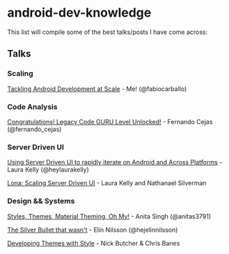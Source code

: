 # android-dev-knowledge

This list will compile some of the best talks/posts I have come across:

## Talks

### Scaling 

[Tackling Android Development at Scale](https://www.droidcon.com/media-detail?video=352670124) - Me! (@fabiocarballo)

### Code Analysis 

[Congratulations! Legacy Code GURU Level Unlocked!](https://www.youtube.com/watch?v=kWQudcaPdQs&feature=youtu.be) - Fernando Cejas (@fernando_cejas)

### Server Driven UI

[Using Server Driven UI to rapidly iterate on Android and Across Platforms](https://youtu.be/f8j4CqImf0U) - Laura Kelly (@heylaurakelly)

[Lona: Scaling Server Driven UI](https://youtu.be/oxQ6e1VeH4M) - Laura Kelly and Nathanael Silverman

### Design && Systems

[Styles, Themes, Material Theming, Oh My!](https://youtu.be/B715b_je8GI) - Anita Singh (@anitas3791)

[The Silver Bullet that wasn't](https://www.droidcon.com/media-detail?video=352688824) - Elin Nilsson (@hejelinnilsson)

[Developing Themes with Style](https://www.droidcon.com/media-detail?video=352671629) - Nick Butcher & Chris Banes



